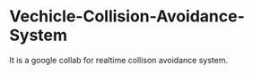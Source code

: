 # Vechicle-Collision-Avoidance-System
It is a google collab for realtime collison avoidance system.
